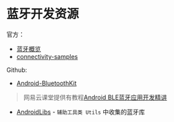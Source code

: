# 蓝牙开发资源

官方：

+ [蓝牙概览](https://developer.android.com/develop/connectivity/bluetooth?hl=zh-cn)
+ [connectivity-samples](https://github.com/android/connectivity-samples)



Github:

+ [Android-BluetoothKit](https://github.com/dingjikerbo/Android-BluetoothKit)

> 网易云课堂提供有教程[Android BLE蓝牙应用开发精讲](https://study.163.com/course/introduction/1006381079.htm?share=1&shareId=682938)



+ [AndroidLibs](https://github.com/ColorfulCat/AndroidLibs) - `辅助工具类 Utils` 中收集的蓝牙库

